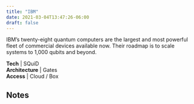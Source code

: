 ```yaml
---
title: "IBM"
date: 2021-03-04T13:47:26-06:00
draft: false
---
```


IBM’s twenty-eight quantum computers are the largest and most powerful fleet of commercial devices available now. Their roadmap is to scale systems to 1,000 qubits and beyond.

**Tech** | SQuiD   
**Architecture** | Gates   
**Access** | Cloud / Box 

<!--more-->

## Notes